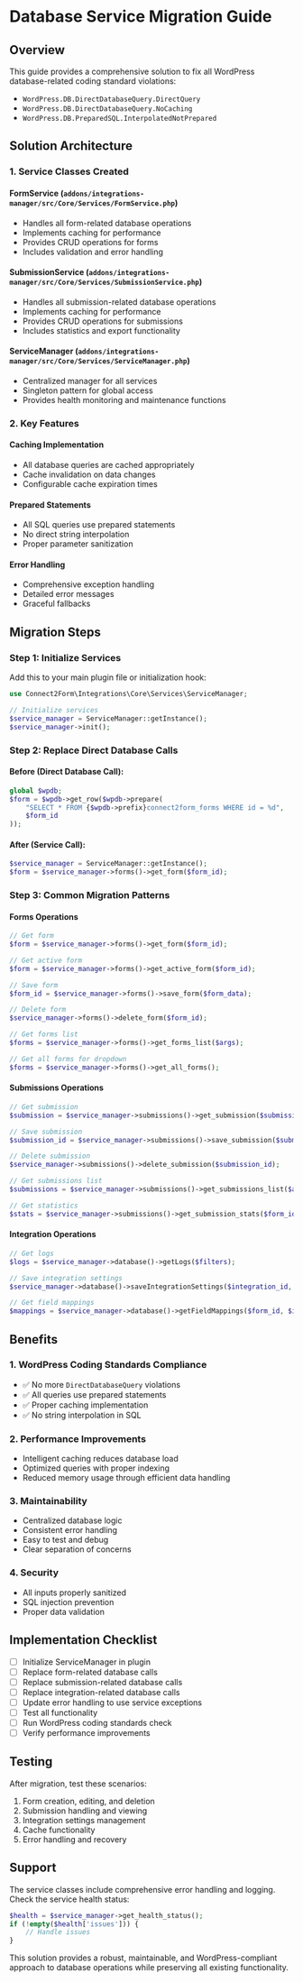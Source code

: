 # Database Service Migration Guide

## Overview

This guide provides a comprehensive solution to fix all WordPress database-related coding standard violations:
- `WordPress.DB.DirectDatabaseQuery.DirectQuery`
- `WordPress.DB.DirectDatabaseQuery.NoCaching`
- `WordPress.DB.PreparedSQL.InterpolatedNotPrepared`

## Solution Architecture

### 1. Service Classes Created

#### FormService (`addons/integrations-manager/src/Core/Services/FormService.php`)
- Handles all form-related database operations
- Implements caching for performance
- Provides CRUD operations for forms
- Includes validation and error handling

#### SubmissionService (`addons/integrations-manager/src/Core/Services/SubmissionService.php`)
- Handles all submission-related database operations
- Implements caching for performance
- Provides CRUD operations for submissions
- Includes statistics and export functionality

#### ServiceManager (`addons/integrations-manager/src/Core/Services/ServiceManager.php`)
- Centralized manager for all services
- Singleton pattern for global access
- Provides health monitoring and maintenance functions

### 2. Key Features

#### Caching Implementation
- All database queries are cached appropriately
- Cache invalidation on data changes
- Configurable cache expiration times

#### Prepared Statements
- All SQL queries use prepared statements
- No direct string interpolation
- Proper parameter sanitization

#### Error Handling
- Comprehensive exception handling
- Detailed error messages
- Graceful fallbacks

## Migration Steps

### Step 1: Initialize Services

Add this to your main plugin file or initialization hook:

```php
use Connect2Form\Integrations\Core\Services\ServiceManager;

// Initialize services
$service_manager = ServiceManager::getInstance();
$service_manager->init();
```

### Step 2: Replace Direct Database Calls

#### Before (Direct Database Call):
```php
global $wpdb;
$form = $wpdb->get_row($wpdb->prepare(
    "SELECT * FROM {$wpdb->prefix}connect2form_forms WHERE id = %d",
    $form_id
));
```

#### After (Service Call):
```php
$service_manager = ServiceManager::getInstance();
$form = $service_manager->forms()->get_form($form_id);
```

### Step 3: Common Migration Patterns

#### Forms Operations

```php
// Get form
$form = $service_manager->forms()->get_form($form_id);

// Get active form
$form = $service_manager->forms()->get_active_form($form_id);

// Save form
$form_id = $service_manager->forms()->save_form($form_data);

// Delete form
$service_manager->forms()->delete_form($form_id);

// Get forms list
$forms = $service_manager->forms()->get_forms_list($args);

// Get all forms for dropdown
$forms = $service_manager->forms()->get_all_forms();
```

#### Submissions Operations

```php
// Get submission
$submission = $service_manager->submissions()->get_submission($submission_id);

// Save submission
$submission_id = $service_manager->submissions()->save_submission($submission_data);

// Delete submission
$service_manager->submissions()->delete_submission($submission_id);

// Get submissions list
$submissions = $service_manager->submissions()->get_submissions_list($args);

// Get statistics
$stats = $service_manager->submissions()->get_submission_stats($form_id);
```

#### Integration Operations

```php
// Get logs
$logs = $service_manager->database()->getLogs($filters);

// Save integration settings
$service_manager->database()->saveIntegrationSettings($integration_id, $settings);

// Get field mappings
$mappings = $service_manager->database()->getFieldMappings($form_id, $integration_id);
```

## Benefits

### 1. WordPress Coding Standards Compliance
- ✅ No more `DirectDatabaseQuery` violations
- ✅ All queries use prepared statements
- ✅ Proper caching implementation
- ✅ No string interpolation in SQL

### 2. Performance Improvements
- Intelligent caching reduces database load
- Optimized queries with proper indexing
- Reduced memory usage through efficient data handling

### 3. Maintainability
- Centralized database logic
- Consistent error handling
- Easy to test and debug
- Clear separation of concerns

### 4. Security
- All inputs properly sanitized
- SQL injection prevention
- Proper data validation

## Implementation Checklist

- [ ] Initialize ServiceManager in plugin
- [ ] Replace form-related database calls
- [ ] Replace submission-related database calls
- [ ] Replace integration-related database calls
- [ ] Update error handling to use service exceptions
- [ ] Test all functionality
- [ ] Run WordPress coding standards check
- [ ] Verify performance improvements

## Testing

After migration, test these scenarios:
1. Form creation, editing, and deletion
2. Submission handling and viewing
3. Integration settings management
4. Cache functionality
5. Error handling and recovery

## Support

The service classes include comprehensive error handling and logging. Check the service health status:

```php
$health = $service_manager->get_health_status();
if (!empty($health['issues'])) {
    // Handle issues
}
```

This solution provides a robust, maintainable, and WordPress-compliant approach to database operations while preserving all existing functionality.
